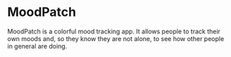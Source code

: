 # MoodPatch

MoodPatch is a colorful mood tracking app. It allows people to track their own moods and, so they know they are not alone, to see how other people in general are doing.
